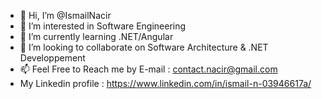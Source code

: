 - 👋 Hi, I’m @IsmailNacir
- 👀 I’m interested in Software Engineering
- 🌱 I’m currently learning .NET/Angular
- 💞️ I’m looking to collaborate on Software Architecture & .NET Developpement
- 📫 Feel Free to Reach me by E-mail : contact.nacir@gmail.com
- My Linkedin profile : https://www.linkedin.com/in/ismail-n-03946617a/


<!---
IsmailNacir/IsmailNacir is a ✨ special ✨ repository because its `README.md` (this file) appears on your GitHub profile.
You can click the Preview link to take a look at your changes.
--->
